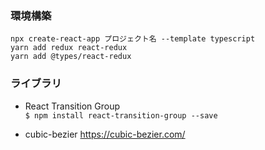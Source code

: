### 環境構築
`npx create-react-app プロジェクト名 --template typescript`  
`yarn add redux react-redux`  
`yarn add @types/react-redux`


### ライブラリ
- React Transition Group  
`$ npm install react-transition-group --save`  

- cubic-bezier
https://cubic-bezier.com/
